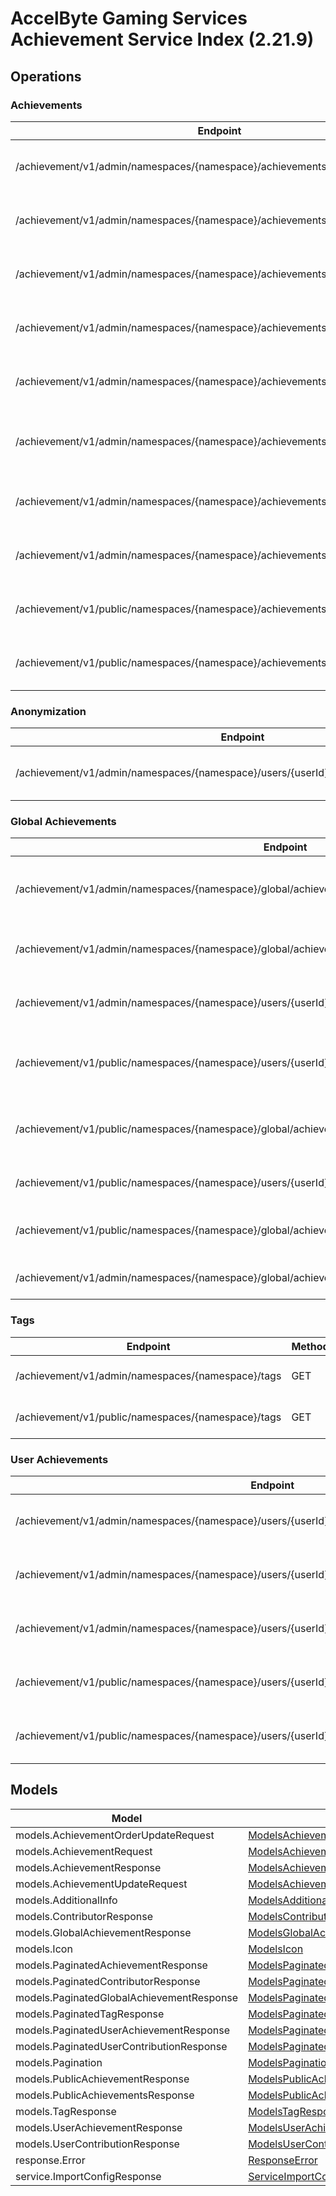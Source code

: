 [//]: # (<< Code generated. DO NOT EDIT!)

[//]: # (<< template file: doc-index.j2)

# AccelByte Gaming Services Achievement Service Index (2.21.9)


## Operations

### Achievements
| Endpoint | Method | ID | Deprecated | Class | Wrapper | Example |
|---|---|---|---|---|---|---|
| /achievement/v1/admin/namespaces/{namespace}/achievements | POST | AdminCreateNewAchievement | `false` | [AdminCreateNewAchievement](../../accelbyte_py_sdk/api/achievement/operations/achievements/admin_create_new_achievement.py) | [admin_create_new_achievement](../../accelbyte_py_sdk/api/achievement/wrappers/_achievements.py) | [accelbyte_py_sdk_cli achievement-admin-create-new-achievement](../../samples/cli/accelbyte_py_sdk_cli/achievement/_admin_create_new_achievement.py) |
| /achievement/v1/admin/namespaces/{namespace}/achievements/{achievementCode} | DELETE | AdminDeleteAchievement | `false` | [AdminDeleteAchievement](../../accelbyte_py_sdk/api/achievement/operations/achievements/admin_delete_achievement.py) | [admin_delete_achievement](../../accelbyte_py_sdk/api/achievement/wrappers/_achievements.py) | [accelbyte_py_sdk_cli achievement-admin-delete-achievement](../../samples/cli/accelbyte_py_sdk_cli/achievement/_admin_delete_achievement.py) |
| /achievement/v1/admin/namespaces/{namespace}/achievements/{achievementCode} | GET | AdminGetAchievement | `false` | [AdminGetAchievement](../../accelbyte_py_sdk/api/achievement/operations/achievements/admin_get_achievement.py) | [admin_get_achievement](../../accelbyte_py_sdk/api/achievement/wrappers/_achievements.py) | [accelbyte_py_sdk_cli achievement-admin-get-achievement](../../samples/cli/accelbyte_py_sdk_cli/achievement/_admin_get_achievement.py) |
| /achievement/v1/admin/namespaces/{namespace}/achievements | GET | AdminListAchievements | `false` | [AdminListAchievements](../../accelbyte_py_sdk/api/achievement/operations/achievements/admin_list_achievements.py) | [admin_list_achievements](../../accelbyte_py_sdk/api/achievement/wrappers/_achievements.py) | [accelbyte_py_sdk_cli achievement-admin-list-achievements](../../samples/cli/accelbyte_py_sdk_cli/achievement/_admin_list_achievements.py) |
| /achievement/v1/admin/namespaces/{namespace}/achievements/{achievementCode} | PUT | AdminUpdateAchievement | `false` | [AdminUpdateAchievement](../../accelbyte_py_sdk/api/achievement/operations/achievements/admin_update_achievement.py) | [admin_update_achievement](../../accelbyte_py_sdk/api/achievement/wrappers/_achievements.py) | [accelbyte_py_sdk_cli achievement-admin-update-achievement](../../samples/cli/accelbyte_py_sdk_cli/achievement/_admin_update_achievement.py) |
| /achievement/v1/admin/namespaces/{namespace}/achievements/{achievementCode} | PATCH | AdminUpdateAchievementListOrder | `false` | [AdminUpdateAchievementListOrder](../../accelbyte_py_sdk/api/achievement/operations/achievements/admin_update_achievemen_d288a7.py) | [admin_update_achievement_list_order](../../accelbyte_py_sdk/api/achievement/wrappers/_achievements.py) | [accelbyte_py_sdk_cli achievement-admin-update-achievement-list-order](../../samples/cli/accelbyte_py_sdk_cli/achievement/_admin_update_achievement_list_order.py) |
| /achievement/v1/admin/namespaces/{namespace}/achievements/export | GET | ExportAchievements | `false` | [ExportAchievements](../../accelbyte_py_sdk/api/achievement/operations/achievements/export_achievements.py) | [export_achievements](../../accelbyte_py_sdk/api/achievement/wrappers/_achievements.py) | [accelbyte_py_sdk_cli achievement-export-achievements](../../samples/cli/accelbyte_py_sdk_cli/achievement/_export_achievements.py) |
| /achievement/v1/admin/namespaces/{namespace}/achievements/import | POST | ImportAchievements | `false` | [ImportAchievements](../../accelbyte_py_sdk/api/achievement/operations/achievements/import_achievements.py) | [import_achievements](../../accelbyte_py_sdk/api/achievement/wrappers/_achievements.py) | [accelbyte_py_sdk_cli achievement-import-achievements](../../samples/cli/accelbyte_py_sdk_cli/achievement/_import_achievements.py) |
| /achievement/v1/public/namespaces/{namespace}/achievements/{achievementCode} | GET | PublicGetAchievement | `false` | [PublicGetAchievement](../../accelbyte_py_sdk/api/achievement/operations/achievements/public_get_achievement.py) | [public_get_achievement](../../accelbyte_py_sdk/api/achievement/wrappers/_achievements.py) | [accelbyte_py_sdk_cli achievement-public-get-achievement](../../samples/cli/accelbyte_py_sdk_cli/achievement/_public_get_achievement.py) |
| /achievement/v1/public/namespaces/{namespace}/achievements | GET | PublicListAchievements | `false` | [PublicListAchievements](../../accelbyte_py_sdk/api/achievement/operations/achievements/public_list_achievements.py) | [public_list_achievements](../../accelbyte_py_sdk/api/achievement/wrappers/_achievements.py) | [accelbyte_py_sdk_cli achievement-public-list-achievements](../../samples/cli/accelbyte_py_sdk_cli/achievement/_public_list_achievements.py) |

### Anonymization
| Endpoint | Method | ID | Deprecated | Class | Wrapper | Example |
|---|---|---|---|---|---|---|
| /achievement/v1/admin/namespaces/{namespace}/users/{userId}/anonymization/achievements | DELETE | AdminAnonymizeUserAchievement | `false` | [AdminAnonymizeUserAchievement](../../accelbyte_py_sdk/api/achievement/operations/anonymization/admin_anonymize_user_ac_c61ab2.py) | [admin_anonymize_user_achievement](../../accelbyte_py_sdk/api/achievement/wrappers/_anonymization.py) | [accelbyte_py_sdk_cli achievement-admin-anonymize-user-achievement](../../samples/cli/accelbyte_py_sdk_cli/achievement/_admin_anonymize_user_achievement.py) |

### Global Achievements
| Endpoint | Method | ID | Deprecated | Class | Wrapper | Example |
|---|---|---|---|---|---|---|
| /achievement/v1/admin/namespaces/{namespace}/global/achievements/{achievementCode}/contributors | GET | AdminListGlobalAchievementContributors | `false` | [AdminListGlobalAchievementContributors](../../accelbyte_py_sdk/api/achievement/operations/global_achievements/admin_list_global_achie_0b49fb.py) | [admin_list_global_achievement_contributors](../../accelbyte_py_sdk/api/achievement/wrappers/_global_achievements.py) | [accelbyte_py_sdk_cli achievement-admin-list-global-achievement-contributors](../../samples/cli/accelbyte_py_sdk_cli/achievement/_admin_list_global_achievement_contributors.py) |
| /achievement/v1/admin/namespaces/{namespace}/global/achievements | GET | AdminListGlobalAchievements | `false` | [AdminListGlobalAchievements](../../accelbyte_py_sdk/api/achievement/operations/global_achievements/admin_list_global_achievements.py) | [admin_list_global_achievements](../../accelbyte_py_sdk/api/achievement/wrappers/_global_achievements.py) | [accelbyte_py_sdk_cli achievement-admin-list-global-achievements](../../samples/cli/accelbyte_py_sdk_cli/achievement/_admin_list_global_achievements.py) |
| /achievement/v1/admin/namespaces/{namespace}/users/{userId}/global/achievements | GET | AdminListUserContributions | `false` | [AdminListUserContributions](../../accelbyte_py_sdk/api/achievement/operations/global_achievements/admin_list_user_contributions.py) | [admin_list_user_contributions](../../accelbyte_py_sdk/api/achievement/wrappers/_global_achievements.py) | [accelbyte_py_sdk_cli achievement-admin-list-user-contributions](../../samples/cli/accelbyte_py_sdk_cli/achievement/_admin_list_user_contributions.py) |
| /achievement/v1/public/namespaces/{namespace}/users/{userId}/global/achievements/{achievementCode}/claim | POST | ClaimGlobalAchievementReward | `false` | [ClaimGlobalAchievementReward](../../accelbyte_py_sdk/api/achievement/operations/global_achievements/claim_global_achievemen_1ea8df.py) | [claim_global_achievement_reward](../../accelbyte_py_sdk/api/achievement/wrappers/_global_achievements.py) | [accelbyte_py_sdk_cli achievement-claim-global-achievement-reward](../../samples/cli/accelbyte_py_sdk_cli/achievement/_claim_global_achievement_reward.py) |
| /achievement/v1/public/namespaces/{namespace}/global/achievements/{achievementCode}/contributors | GET | ListGlobalAchievementContributors | `false` | [ListGlobalAchievementContributors](../../accelbyte_py_sdk/api/achievement/operations/global_achievements/list_global_achievement_b19e66.py) | [list_global_achievement_contributors](../../accelbyte_py_sdk/api/achievement/wrappers/_global_achievements.py) | [accelbyte_py_sdk_cli achievement-list-global-achievement-contributors](../../samples/cli/accelbyte_py_sdk_cli/achievement/_list_global_achievement_contributors.py) |
| /achievement/v1/public/namespaces/{namespace}/users/{userId}/global/achievements | GET | ListUserContributions | `false` | [ListUserContributions](../../accelbyte_py_sdk/api/achievement/operations/global_achievements/list_user_contributions.py) | [list_user_contributions](../../accelbyte_py_sdk/api/achievement/wrappers/_global_achievements.py) | [accelbyte_py_sdk_cli achievement-list-user-contributions](../../samples/cli/accelbyte_py_sdk_cli/achievement/_list_user_contributions.py) |
| /achievement/v1/public/namespaces/{namespace}/global/achievements | GET | PublicListGlobalAchievements | `false` | [PublicListGlobalAchievements](../../accelbyte_py_sdk/api/achievement/operations/global_achievements/public_list_global_achi_9c838b.py) | [public_list_global_achievements](../../accelbyte_py_sdk/api/achievement/wrappers/_global_achievements.py) | [accelbyte_py_sdk_cli achievement-public-list-global-achievements](../../samples/cli/accelbyte_py_sdk_cli/achievement/_public_list_global_achievements.py) |
| /achievement/v1/admin/namespaces/{namespace}/global/achievements/{achievementCode}/reset | DELETE | ResetGlobalAchievement | `false` | [ResetGlobalAchievement](../../accelbyte_py_sdk/api/achievement/operations/global_achievements/reset_global_achievement.py) | [reset_global_achievement](../../accelbyte_py_sdk/api/achievement/wrappers/_global_achievements.py) | [accelbyte_py_sdk_cli achievement-reset-global-achievement](../../samples/cli/accelbyte_py_sdk_cli/achievement/_reset_global_achievement.py) |

### Tags
| Endpoint | Method | ID | Deprecated | Class | Wrapper | Example |
|---|---|---|---|---|---|---|
| /achievement/v1/admin/namespaces/{namespace}/tags | GET | AdminListTags | `false` | [AdminListTags](../../accelbyte_py_sdk/api/achievement/operations/tags/admin_list_tags.py) | [admin_list_tags](../../accelbyte_py_sdk/api/achievement/wrappers/_tags.py) | [accelbyte_py_sdk_cli achievement-admin-list-tags](../../samples/cli/accelbyte_py_sdk_cli/achievement/_admin_list_tags.py) |
| /achievement/v1/public/namespaces/{namespace}/tags | GET | PublicListTags | `false` | [PublicListTags](../../accelbyte_py_sdk/api/achievement/operations/tags/public_list_tags.py) | [public_list_tags](../../accelbyte_py_sdk/api/achievement/wrappers/_tags.py) | [accelbyte_py_sdk_cli achievement-public-list-tags](../../samples/cli/accelbyte_py_sdk_cli/achievement/_public_list_tags.py) |

### User Achievements
| Endpoint | Method | ID | Deprecated | Class | Wrapper | Example |
|---|---|---|---|---|---|---|
| /achievement/v1/admin/namespaces/{namespace}/users/{userId}/achievements | GET | AdminListUserAchievements | `false` | [AdminListUserAchievements](../../accelbyte_py_sdk/api/achievement/operations/user_achievements/admin_list_user_achievements.py) | [admin_list_user_achievements](../../accelbyte_py_sdk/api/achievement/wrappers/_user_achievements.py) | [accelbyte_py_sdk_cli achievement-admin-list-user-achievements](../../samples/cli/accelbyte_py_sdk_cli/achievement/_admin_list_user_achievements.py) |
| /achievement/v1/admin/namespaces/{namespace}/users/{userId}/achievements/{achievementCode}/reset | DELETE | AdminResetAchievement | `false` | [AdminResetAchievement](../../accelbyte_py_sdk/api/achievement/operations/user_achievements/admin_reset_achievement.py) | [admin_reset_achievement](../../accelbyte_py_sdk/api/achievement/wrappers/_user_achievements.py) | [accelbyte_py_sdk_cli achievement-admin-reset-achievement](../../samples/cli/accelbyte_py_sdk_cli/achievement/_admin_reset_achievement.py) |
| /achievement/v1/admin/namespaces/{namespace}/users/{userId}/achievements/{achievementCode}/unlock | PUT | AdminUnlockAchievement | `false` | [AdminUnlockAchievement](../../accelbyte_py_sdk/api/achievement/operations/user_achievements/admin_unlock_achievement.py) | [admin_unlock_achievement](../../accelbyte_py_sdk/api/achievement/wrappers/_user_achievements.py) | [accelbyte_py_sdk_cli achievement-admin-unlock-achievement](../../samples/cli/accelbyte_py_sdk_cli/achievement/_admin_unlock_achievement.py) |
| /achievement/v1/public/namespaces/{namespace}/users/{userId}/achievements | GET | PublicListUserAchievements | `false` | [PublicListUserAchievements](../../accelbyte_py_sdk/api/achievement/operations/user_achievements/public_list_user_achievements.py) | [public_list_user_achievements](../../accelbyte_py_sdk/api/achievement/wrappers/_user_achievements.py) | [accelbyte_py_sdk_cli achievement-public-list-user-achievements](../../samples/cli/accelbyte_py_sdk_cli/achievement/_public_list_user_achievements.py) |
| /achievement/v1/public/namespaces/{namespace}/users/{userId}/achievements/{achievementCode}/unlock | PUT | PublicUnlockAchievement | `false` | [PublicUnlockAchievement](../../accelbyte_py_sdk/api/achievement/operations/user_achievements/public_unlock_achievement.py) | [public_unlock_achievement](../../accelbyte_py_sdk/api/achievement/wrappers/_user_achievements.py) | [accelbyte_py_sdk_cli achievement-public-unlock-achievement](../../samples/cli/accelbyte_py_sdk_cli/achievement/_public_unlock_achievement.py) |


## Models
| Model | Class |
|---|---|
| models.AchievementOrderUpdateRequest | [ModelsAchievementOrderUpdateRequest](../../accelbyte_py_sdk/api/achievement/models/models_achievement_order_update_request.py) |
| models.AchievementRequest | [ModelsAchievementRequest](../../accelbyte_py_sdk/api/achievement/models/models_achievement_request.py) |
| models.AchievementResponse | [ModelsAchievementResponse](../../accelbyte_py_sdk/api/achievement/models/models_achievement_response.py) |
| models.AchievementUpdateRequest | [ModelsAchievementUpdateRequest](../../accelbyte_py_sdk/api/achievement/models/models_achievement_update_request.py) |
| models.AdditionalInfo | [ModelsAdditionalInfo](../../accelbyte_py_sdk/api/achievement/models/models_additional_info.py) |
| models.ContributorResponse | [ModelsContributorResponse](../../accelbyte_py_sdk/api/achievement/models/models_contributor_response.py) |
| models.GlobalAchievementResponse | [ModelsGlobalAchievementResponse](../../accelbyte_py_sdk/api/achievement/models/models_global_achievement_response.py) |
| models.Icon | [ModelsIcon](../../accelbyte_py_sdk/api/achievement/models/models_icon.py) |
| models.PaginatedAchievementResponse | [ModelsPaginatedAchievementResponse](../../accelbyte_py_sdk/api/achievement/models/models_paginated_achievement_response.py) |
| models.PaginatedContributorResponse | [ModelsPaginatedContributorResponse](../../accelbyte_py_sdk/api/achievement/models/models_paginated_contributor_response.py) |
| models.PaginatedGlobalAchievementResponse | [ModelsPaginatedGlobalAchievementResponse](../../accelbyte_py_sdk/api/achievement/models/models_paginated_global_achievement_response.py) |
| models.PaginatedTagResponse | [ModelsPaginatedTagResponse](../../accelbyte_py_sdk/api/achievement/models/models_paginated_tag_response.py) |
| models.PaginatedUserAchievementResponse | [ModelsPaginatedUserAchievementResponse](../../accelbyte_py_sdk/api/achievement/models/models_paginated_user_achievement_response.py) |
| models.PaginatedUserContributionResponse | [ModelsPaginatedUserContributionResponse](../../accelbyte_py_sdk/api/achievement/models/models_paginated_user_contribution_response.py) |
| models.Pagination | [ModelsPagination](../../accelbyte_py_sdk/api/achievement/models/models_pagination.py) |
| models.PublicAchievementResponse | [ModelsPublicAchievementResponse](../../accelbyte_py_sdk/api/achievement/models/models_public_achievement_response.py) |
| models.PublicAchievementsResponse | [ModelsPublicAchievementsResponse](../../accelbyte_py_sdk/api/achievement/models/models_public_achievements_response.py) |
| models.TagResponse | [ModelsTagResponse](../../accelbyte_py_sdk/api/achievement/models/models_tag_response.py) |
| models.UserAchievementResponse | [ModelsUserAchievementResponse](../../accelbyte_py_sdk/api/achievement/models/models_user_achievement_response.py) |
| models.UserContributionResponse | [ModelsUserContributionResponse](../../accelbyte_py_sdk/api/achievement/models/models_user_contribution_response.py) |
| response.Error | [ResponseError](../../accelbyte_py_sdk/api/achievement/models/response_error.py) |
| service.ImportConfigResponse | [ServiceImportConfigResponse](../../accelbyte_py_sdk/api/achievement/models/service_import_config_response.py) |
